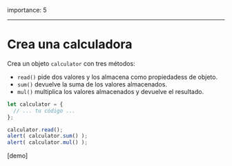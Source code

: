 importance: 5

---

# Crea una calculadora

Crea un objeto `calculator` con tres métodos:

- `read()` pide dos valores y los almacena como propiedadess de objeto.
- `sum()` devuelve la suma de los valores almacenados.
- `mul()` multiplica los valores almacenados y devuelve el resultado.

```js
let calculator = {
  // ... tu código ...
};

calculator.read();
alert( calculator.sum() );
alert( calculator.mul() );
```

[demo]

